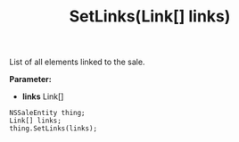 ﻿---
uid: crmscript_ref_NSSaleEntity_SetLinks
title: SetLinks(Link[] links)
intellisense: NSSaleEntity.SetLinks
keywords: NSSaleEntity, GetLinks
so.topic: reference
---

List of all elements linked to the sale.

**Parameter:** 
 - **links** Link[]

```crmscript
NSSaleEntity thing;
Link[] links;
thing.SetLinks(links);
```

